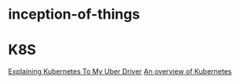 # inception-of-things
# K8S
  [Explaining Kubernetes To My Uber Driver](https://dev.to/therubberduckiee/explaining-kubernetes-to-my-uber-driver-4f60)
  [An overview of Kubernetes](https://kubernetes.io/docs/concepts/overview/)
